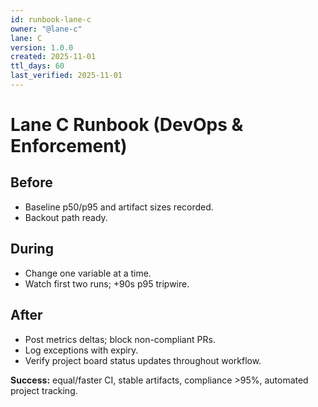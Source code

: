 ```yaml
---
id: runbook-lane-c
owner: "@lane-c"
lane: C
version: 1.0.0
created: 2025-11-01
ttl_days: 60
last_verified: 2025-11-01
---
```


# Lane C Runbook (DevOps & Enforcement)

## Before

- Baseline p50/p95 and artifact sizes recorded.
- Backout path ready.

## During

- Change one variable at a time.
- Watch first two runs; +90s p95 tripwire.

## After

- Post metrics deltas; block non-compliant PRs.
- Log exceptions with expiry.
- Verify project board status updates throughout workflow.

**Success:** equal/faster CI, stable artifacts, compliance >95%, automated project tracking.
